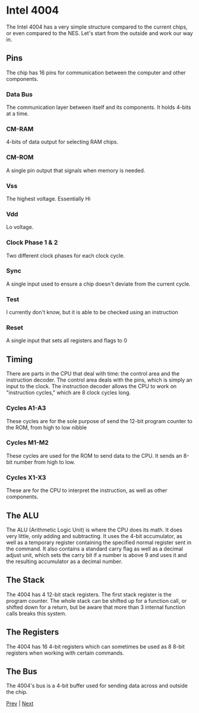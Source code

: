 # Intel 4004
The Intel 4004 has a very simple structure compared to the current chips, or even compared to the NES. Let's start from the outside and work our way in.
## Pins
The chip has 16 pins for communication between the computer and other components.
### Data Bus
The communication layer between itself and its components. It holds 4-bits at a time.
### CM-RAM
4-bits of data output for selecting RAM chips.
### CM-ROM
A single pin output that signals when memory is needed.
### Vss
The highest voltage. Essentially Hi
### Vdd
Lo voltage.
### Clock Phase 1 & 2
Two different clock phases for each clock cycle.
### Sync
A single input used to ensure a chip doesn't deviate from the current cycle.
### Test
I currently don't know, but it is able to be checked using an instruction
### Reset
A single input that sets all registers and flags to 0
## Timing
There are parts in the CPU that deal with time: the control area and the instruction decoder. The control area deals with the pins, which is simply an input to the clock. The instruction decoder allows the CPU to work on "instruction cycles," which are 8 clock cycles long.
### Cycles A1-A3
These cycles are for the sole purpose of send the 12-bit program counter to the ROM, from high to low nibble
### Cycles M1-M2
These cycles are used for the ROM to send data to the CPU. It sends an 8-bit number from high to low.
### Cycles X1-X3
These are for the CPU to interpret the instruction, as well as other components.
## The ALU
The ALU (Arithmetic Logic Unit) is where the CPU does its math. It does very little, only adding and subtracting. It uses the 4-bit accumulator, as well as a temporary register containing the specified normal register sent in the command. It also contains a standard carry flag as well as a decimal adjust unit, which sets the carry bit if a number is above 9 and uses it and the resulting accumulator as a decimal number.
## The Stack
The 4004 has 4 12-bit stack registers. The first stack register is the program counter. The whole stack can be shifted up for a function call, or shifted down for a return, but be aware that more than 3 internal function calls breaks this system.
## The Registers
The 4004 has 16 4-bit registers which can sometimes be used as 8 8-bit registers when working with certain commands.
## The Bus
The 4004's bus is a 4-bit buffer used for sending data across and outside the chip.

[Prev](1_Getting-Started.md) | [Next](3_Intel-4001.md)